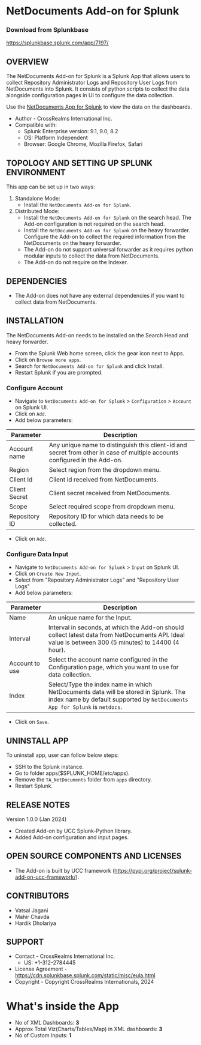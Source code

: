 # NetDocuments Add-on for Splunk

### Download from Splunkbase
https://splunkbase.splunk.com/app/7197/


OVERVIEW
--------
The NetDocuments Add-on for Splunk is a Splunk App that allows users to collect Repository Administrator Logs and Repository User Logs from NetDocuments into Splunk. It consists of python scripts to collect the data alongside configuration pages in UI to configure the data collection.

Use the <a href="https://splunkbase.splunk.com/app/7198/">NetDocuments App for Splunk</a> to view the data on the dashboards.

* Author - CrossRealms International Inc.
* Compatible with:
   * Splunk Enterprise version: 9.1, 9.0, 8.2
   * OS: Platform Independent
   * Browser: Google Chrome, Mozilla Firefox, Safari


TOPOLOGY AND SETTING UP SPLUNK ENVIRONMENT
------------------------------------------
This app can be set up in two ways: 
  1. Standalone Mode: 
     * Install the `NetDocuments Add-on for Splunk`.
  2. Distributed Mode: 
     * Install the `NetDocuments Add-on for Splunk` on the search head. The Add-on configuration is not required on the search head.
     * Install the `NetDocuments Add-on for Splunk` on the heavy forwarder. Configure the Add-on to collect the required information from the NetDocuments on the heavy forwarder.
     * The Add-on do not support universal forwarder as it requires python modular inputs to collect the data from NetDocuments.
     * The Add-on do not require on the Indexer.


DEPENDENCIES
------------------------------------------------------------
* The Add-on does not have any external dependencies if you want to collect data from NetDocuments.



INSTALLATION
------------------------------------------------------------
The NetDocuments Add-on needs to be installed on the Search Head and heavy forwarder.  

* From the Splunk Web home screen, click the gear icon next to Apps. 
* Click on `Browse more apps`.
* Search for `NetDocuments Add-on for Splunk` and click Install. 
* Restart Splunk if you are prompted.



### Configure Account ###
* Navigate to `NetDocuments Add-on for Splunk` > `Configuration` > `Account` on Splunk UI.
* Click on `Add`.
* Add below parameters:

| Parameter | Description |
| --- | --- |
| Account name | Any unique name to distinguish this client-id and secret from other in case of multiple accounts configured in the Add-on. |
| Region |  Select region from the dropdown menu. |
| Client Id | Client id received from NetDocuments. |
| Client Secret | Client secret received from NetDocuments. |
| Scope | Select required scope from dropdown menu. |
| Repository ID | Repository ID for which data needs to be collected. |

* Click on `Add`.


### Configure Data Input ###
* Navigate to `NetDocuments Add-on for Splunk` > `Input` on Splunk UI.
* Click on `Create New Input`.
* Select from "Repository Administrator Logs" and "Repository User Logs"
* Add below parameters:

| Parameter | Description |
| --- | --- |
| Name | An unique name for the Input. |
| Interval | Interval in seconds, at which the Add-on should collect latest data from NetDocuments API. Ideal value is between 300 (5 minutes) to 14400 (4 hour). |
| Account to use | Select the account name configured in the Configuration page, which you want to use for data collection. |
| Index | Select/Type the index name in which NetDocuments data will be stored in Splunk. The index name by default supported by `NetDocuments App for Splunk` is `netdocs`. |

* Click on `Save`.



UNINSTALL APP
-------------
To uninstall app, user can follow below steps:
* SSH to the Splunk instance.
* Go to folder apps($SPLUNK_HOME/etc/apps).
* Remove the `TA_NetDocuments` folder from `apps` directory.
* Restart Splunk.


RELEASE NOTES
-------------

Version 1.0.0 (Jan 2024)
* Created Add-on by UCC Splunk-Python library.
* Added Add-on configuration and input pages.



OPEN SOURCE COMPONENTS AND LICENSES
------------------------------
* The Add-on is built by UCC framework (https://pypi.org/project/splunk-add-on-ucc-framework/).


CONTRIBUTORS
------------
* Vatsal Jagani
* Mahir Chavda
* Hardik Dholariya


SUPPORT
-------
* Contact - CrossRealms International Inc.
  * US: +1-312-2784445
* License Agreement - https://cdn.splunkbase.splunk.com/static/misc/eula.html
* Copyright - Copyright CrossRealms Internationals, 2024
# What's inside the App

* No of XML Dashboards: **3**
* Approx Total Viz(Charts/Tables/Map) in XML dashboards: **3**
* No of Custom Inputs: **1**


